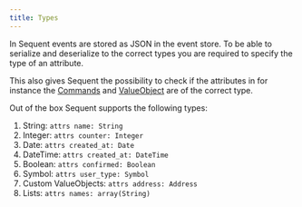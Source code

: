 ```yaml
---
title: Types
---
```


In Sequent events are stored as JSON in the event store. To be able to serialize and deserialize to the correct
types you are required to specify the type of an attribute.

This also gives Sequent the possibility to check if the attributes
in for instance the [Commands](command.html) and [ValueObject](value-object.html) are of the correct type.

Out of the box Sequent supports the following types:

1. String: `attrs name: String`
2. Integer: `attrs counter: Integer`
3. Date: `attrs created_at: Date`
4. DateTime: `attrs created_at: DateTime`
5. Boolean: `attrs confirmed: Boolean`
6. Symbol: `attrs user_type: Symbol`
7. Custom ValueObjects: `attrs address: Address`
8. Lists: `attrs names: array(String)`


